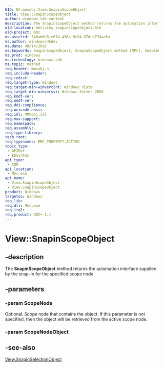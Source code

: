 ```yaml
---
UID: NF:mmcobj.View.SnapinScopeObject
title: View::SnapinScopeObject
author: windows-sdk-content
description: The SnapinScopeObject method returns the automation interface supplied by the snap-in for the specified scope node.
old-location: mmc\view_snapinscopeobject.htm
old-project: mmc
ms.assetid: 340ab6d0-e674-438a-9c84-87dcb274ae6a
ms.author: windowssdkdev
ms.date: 08/14/2018
ms.keywords: SnapinScopeObject, SnapinScopeObject method [MMC], SnapinScopeObject method [MMC],View interface, SnapinScopeObject method [MMC],View object, View interface [MMC],SnapinScopeObject method, View object [MMC],SnapinScopeObject method, View.SnapinScopeObject, View::SnapinScopeObject, _slate_view.snapinscopeobject_method, mmc.view_snapinscopeobject
ms.prod: windows
ms.technology: windows-sdk
ms.topic: method
req.header: mmcobj.h
req.include-header: 
req.redist: 
req.target-type: Windows
req.target-min-winverclnt: Windows Vista
req.target-min-winversvr: Windows Server 2008
req.kmdf-ver: 
req.umdf-ver: 
req.ddi-compliance: 
req.unicode-ansi: 
req.idl: MMCObj.idl
req.max-support: 
req.namespace: 
req.assembly: 
req.type-library: 
tech.root: 
req.typenames: MMC_PROPERTY_ACTION
topic_type:
 - APIRef
 - kbSyntax
api_type:
 - COM
api_location:
 - Mmc.exe
api_name:
 - View.SnapinScopeObject
 - View.SnapinScopeObject
product: Windows
targetos: Windows
req.lib: 
req.dll: Mmc.exe
req.irql: 
req.product: GDI+ 1.1
---
```


# View::SnapinScopeObject


## -description


The 
<b>SnapinScopeObject</b> method returns the automation interface supplied by the snap-in for the specified scope node.


## -parameters




### -param ScopeNode

Optional. Scope node that contains the object. If this parameter is not specified, then the object will be retrieved from the active scope node.


### -param ScopeNodeObject






## -see-also




<a href="https://msdn.microsoft.com/f29347ab-9339-4e77-95a7-c9fb7992e676">View.SnapinSelectionObject</a>
 

 

